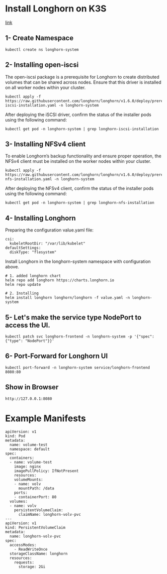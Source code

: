 # Install Longhorn on K3S

[link](https://medium.com/@stevenhoang/step-by-step-guide-hosting-longhorn-on-k3s-arm-2328283d7244)

## 1- Create Namespace

```
kubectl create ns longhorn-system
```

## 2- Installing open-iscsi
The open-iscsi package is a prerequisite for Longhorn to create distributed volumes that can be shared across nodes. Ensure that this driver is installed on all worker nodes within your cluster.

```
kubectl apply -f https://raw.githubusercontent.com/longhorn/longhorn/v1.6.0/deploy/prerequisite/longhorn-iscsi-installation.yaml -n longhorn-system
```

After deploying the iSCSI driver, confirm the status of the installer pods using the following command:
```
kubectl get pod -n longhorn-system | grep longhorn-iscsi-installation
```

## 3- Installing NFSv4 client
To enable Longhorn’s backup functionality and ensure proper operation, the NFSv4 client must be installed on the worker nodes within your cluster.

```
kubectl apply -f https://raw.githubusercontent.com/longhorn/longhorn/v1.6.0/deploy/prerequisite/longhorn-nfs-installation.yaml -n longhorn-system
```

After deploying the NFSv4 client, confirm the status of the installer pods using the following command:

```
kubectl get pod -n longhorn-system | grep longhorn-nfs-installation 
```

## 4- Installing Longhorn

Preparing the configuration value.yaml file:
```
csi:
  kubeletRootDir: "/var/lib/kubelet"
defaultSettings:
  diskType: "flesystem"
```

Install Longhorn in the longhorn-system namespace with configuration above.
```
# 1. added longhorn chart
helm repo add longhorn https://charts.longhorn.io
helm repo update

# 2. Installing
helm install longhorn longhorn/longhorn -f value.yaml -n longhorn-system
```

## 5- Let's make the service type NodePort to access the UI.
```
kubectl patch svc longhorn-frontend -n longhorn-system -p '{"spec": {"type": "NodePort"}}'
```

## 6- Port-Forward for Longhorn UI
```
kubectl port-forward -n longhorn-system service/longhorn-frontend 8080:80
```

## Show in Browser
```
http://127.0.0.1:8080
```



# Example Manifests
```
apiVersion: v1
kind: Pod
metadata:
  name: volume-test
  namespace: default
spec:
  containers:
  - name: volume-test
    image: nginx
    imagePullPolicy: IfNotPresent
    resources: 
    volumeMounts:
    - name: volv
      mountPath: /data
    ports:
    - containerPort: 80
  volumes:
  - name: volv
    persistentVolumeClaim:
      claimName: longhorn-volv-pvc
---
apiVersion: v1
kind: PersistentVolumeClaim
metadata:
  name: longhorn-volv-pvc
spec:
  accessModes:
    - ReadWriteOnce
  storageClassName: longhorn
  resources:
    requests:
      storage: 2Gi
```